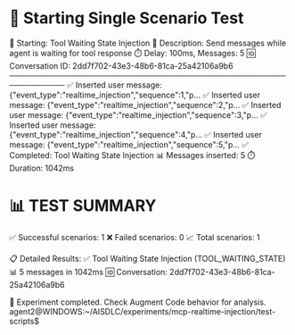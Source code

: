 🚀 Starting Single Scenario Test
============================================================

🧪 Starting: Tool Waiting State Injection
📝 Description: Send messages while agent is waiting for tool response
⏱️  Delay: 100ms, Messages: 5
🆔 Conversation ID: 2dd7f702-43e3-48b6-81ca-25a42106a9b6
────────────────────────────────────────────────────────────
✅ Inserted user message: {"event_type":"realtime_injection","sequence":1,"p...
✅ Inserted user message: {"event_type":"realtime_injection","sequence":2,"p...
✅ Inserted user message: {"event_type":"realtime_injection","sequence":3,"p...
✅ Inserted user message: {"event_type":"realtime_injection","sequence":4,"p...
✅ Inserted user message: {"event_type":"realtime_injection","sequence":5,"p...
✅ Completed: Tool Waiting State Injection
📊 Messages inserted: 5
⏱️  Duration: 1042ms

📊 TEST SUMMARY
============================================================
✅ Successful scenarios: 1
❌ Failed scenarios: 0
📈 Total scenarios: 1

📋 Detailed Results:
✅ Tool Waiting State Injection (TOOL_WAITING_STATE)
   📊 5 messages in 1042ms
   🆔 Conversation: 2dd7f702-43e3-48b6-81ca-25a42106a9b6

🔬 Experiment completed. Check Augment Code behavior for analysis.
agent2@WINDOWS:~/AISDLC/experiments/mcp-realtime-injection/test-scripts$ 